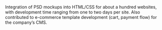 Integration of PSD mockups into HTML/CSS for about a hundred websites, with development time ranging from one to two days per site. Also contributed to e-commerce template development (cart, payment flow) for the company’s CMS.